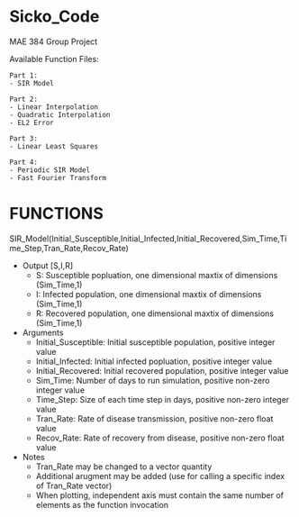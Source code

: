# Sicko_Code
MAE 384 Group Project

Available Function Files:

    Part 1: 
    - SIR Model

    Part 2:
    - Linear Interpolation
    - Quadratic Interpolation
    - EL2 Error

    Part 3:
    - Linear Least Squares

    Part 4:
    - Periodic SIR Model
    - Fast Fourier Transform

# FUNCTIONS

SIR_Model(Initial_Susceptible,Initial_Infected,Initial_Recovered,Sim_Time,Time_Step,Tran_Rate,Recov_Rate)
- Output [S,I,R]
    - S: Susceptible popluation, one dimensional maxtix of dimensions (Sim_Time,1)
    - I: Infected population, one dimensional maxtix of dimensions (Sim_Time,1)
    - R: Recovered population, one dimensional maxtix of dimensions (Sim_Time,1)
- Arguments
    - Initial_Susceptible: Initial susceptible population, positive integer value
    - Initial_Infected: Initial infected popluation, positive integer value
    - Initial_Recovered: Initial recovered population, positive integer value
    - Sim_Time: Number of days to run simulation, positive non-zero integer value
    - Time_Step: Size of each time step in days, positive non-zero integer value
    - Tran_Rate: Rate of disease transmission, positive non-zero float value
    - Recov_Rate: Rate of recovery from disease, positive non-zero float value
- Notes
    - Tran_Rate may be changed to a vector quantity
    - Additional arugment may be added (use for calling a specific index of Tran_Rate vector)
    - When plotting, independent axis must contain the same number of elements as the function invocation 